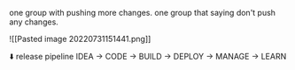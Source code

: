 one group with pushing more changes.
one group that saying don't push any changes.


![[Pasted image 20220731151441.png]]


⬇️ release pipeline
IDEA → CODE → BUILD → DEPLOY → MANAGE → LEARN
